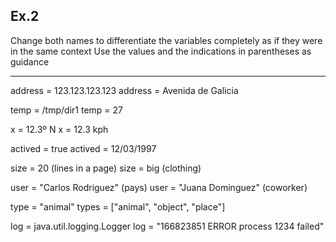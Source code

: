 ## Ex.2

Change both names to differentiate the variables completely as if they were in the same context
Use the values and the indications in parentheses as guidance

----
 
address = 123.123.123.123
address = Avenida de Galicia

temp = /tmp/dir1
temp = 27

x = 12.3º N
x = 12.3 kph

actived = true
actived = 12/03/1997

size = 20 (lines in a page)
size = big (clothing)

user = "Carlos Rodriguez" (pays)
user = "Juana Dominguez" (coworker)

type = "animal"
types = ["animal", "object", "place"]

log = java.util.logging.Logger
log = "166823851 ERROR process 1234 failed"

